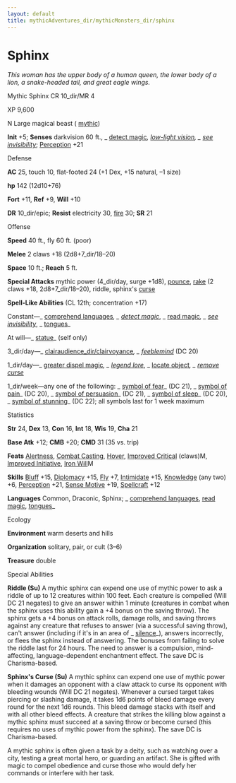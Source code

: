 ```yaml
---
layout: default
title: mythicAdventures_dir/mythicMonsters_dir/sphinx
---
```

# Sphinx

_This woman has the upper body of a human queen, the lower body of a lion, a snake-headed tail, and great eagle wings._

Mythic Sphinx CR 10_dir/MR 4

XP 9,600

N Large magical beast ( [mythic](../mythicAdventures_dir/mythicMonsters#_mythic-subtype))

**Init** +5; **Senses** darkvision 60 ft., _ [detect magic](../spells_dir/detectMagic#_detect-magic)_, [low-light vision](../monsters_dir/universalMonsterRules#_low-light-vision), _ [see invisibility](../spells_dir/seeInvisibility#_see-invisibility)_; [Perception](../skills_dir/perception#_perception) +21

Defense

**AC** 25, touch 10, flat-footed 24 (+1 Dex, +15 natural, –1 size)

**hp** 142 (12d10+76)

**Fort** +11, **Ref** +9, **Will** +10

**DR** 10_dir/epic; **Resist** electricity 30, [fire](../monsters_dir/creatureTypes#_fire-subtype) 30; **SR** 21

Offense

**Speed** 40 ft., fly 60 ft. (poor)

**Melee** 2 claws +18 (2d8+7_dir/18–20)

**Space** 10 ft.; **Reach** 5 ft.

**Special Attacks** mythic power (4_dir/day, surge +1d8), [pounce](../monsters_dir/universalMonsterRules#_pounce), [rake](../monsters_dir/universalMonsterRules#_rake) (2 claws +18, 2d8+7_dir/18–20), riddle, sphinx's [curse](../monsters_dir/universalMonsterRules#_curse)

**Spell-Like Abilities** (CL 12th; concentration +17)

Constant—_ [comprehend languages](../spells_dir/comprehendLanguages#_comprehend-languages)_, _ [detect magic](../spells_dir/detectMagic#_detect-magic)_, _ [read magic](../spells_dir/readMagic#_read-magic)_, _ [see invisibility](../spells_dir/seeInvisibility#_see-invisibility)_, _ [tongues](../spells_dir/tongues#_tongues)_

At will—_ [statue](../spells_dir/statue#_statue)_ (self only)

3_dir/day—_ [clairaudience_dir/clairvoyance](../spells_dir/clairaudienceClairvoyance#_clairaudience-clairvoyance)_, _ [feeblemind](../spells_dir/feeblemind#_feeblemind)_ (DC 20)

1_dir/day—_ [greater dispel magic](../spells_dir/dispelMagic#_dispel-magic-greater)_, _ [legend lore](../spells_dir/legendLore#_legend-lore)_, _ [locate object](../spells_dir/locateObject#_locate-object)_, _ [remove curse](../spells_dir/removeCurse#_remove-curse)_

1_dir/week—any one of the following: _ [symbol of fear](../spells_dir/symbolOfFear#_symbol-of-fear)_ (DC 21), _ [symbol of pain](../spells_dir/symbolOfPain#_symbol-of-pain)_ (DC 20), _ [symbol of persuasion](../spells_dir/symbolOfPersuasion#_symbol-of-persuasion)_ (DC 21), _ [symbol of sleep](../spells_dir/symbolOfSleep#_symbol-of-sleep)_ (DC 20), _ [symbol of stunning](../spells_dir/symbolOfStunning#_symbol-of-stunning)_ (DC 22); all symbols last for 1 week maximum

Statistics

**Str** 24, **Dex** 13, **Con** 16, **Int** 18, **Wis** 19, **Cha** 21

**Base Atk** +12; **CMB** +20; **CMD** 31 (35 vs. trip)

**Feats** [Alertness](../feats#_alertness), [Combat Casting](../feats#_combat-casting), [Hover](../monsters_dir/monsterFeats#_hover), [Improved Critical](../mythicAdventures_dir/mythicFeats#_improved-critical-mythic) (claws)M, [Improved Initiative](../feats#_improved-initiative), [Iron Will](../mythicAdventures_dir/mythicFeats#_iron-will-mythic)M

**Skills** [Bluff](../skills_dir/bluff#_bluff) +15, [Diplomacy](../skills_dir/diplomacy#_diplomacy) +15, [Fly](../skills_dir/fly#_fly) +7, [Intimidate](../skills_dir/intimidate#_intimidate) +15, [Knowledge](../skills_dir/knowledge#_knowledge) (any two) +6, [Perception](../skills_dir/perception#_perception) +21, [Sense Motive](../skills_dir/senseMotive#_sense-motive) +19, [Spellcraft](../skills_dir/spellcraft#_spellcraft) +12

**Languages** Common, Draconic, Sphinx; _ [comprehend languages](../spells_dir/comprehendLanguages#_comprehend-languages), [read magic](../spells_dir/readMagic#_read-magic), [tongues](../spells_dir/tongues#_tongues)_

Ecology

**Environment** warm deserts and hills

**Organization** solitary, pair, or cult (3–6)

**Treasure** double

Special Abilities

**Riddle (Su)** A mythic sphinx can expend one use of mythic power to ask a riddle of up to 12 creatures within 100 feet. Each creature is compelled (Will DC 21 negates) to give an answer within 1 minute (creatures in combat when the sphinx uses this ability gain a +4 bonus on the saving throw). The sphinx gets a +4 bonus on attack rolls, damage rolls, and saving throws against any creature that refuses to answer (via a successful saving throw), can't answer (including if it's in an area of _ [silence](../spells_dir/silence#_silence)_), answers incorrectly, or flees the sphinx instead of answering. The bonuses from failing to solve the riddle last for 24 hours. The need to answer is a compulsion, mind-affecting, language-dependent enchantment effect. The save DC is Charisma-based.

**Sphinx's Curse (Su)** A mythic sphinx can expend one use of mythic power when it damages an opponent with a claw attack to curse its opponent with bleeding wounds (Will DC 21 negates). Whenever a cursed target takes piercing or slashing damage, it takes 1d6 points of bleed damage every round for the next 1d6 rounds. This bleed damage stacks with itself and with all other bleed effects. A creature that strikes the killing blow against a mythic sphinx must succeed at a saving throw or become cursed (this requires no uses of mythic power from the sphinx). The save DC is Charisma-based.

A mythic sphinx is often given a task by a deity, such as watching over a city, testing a great mortal hero, or guarding an artifact. She is gifted with magic to compel obedience and curse those who would defy her commands or interfere with her task.

